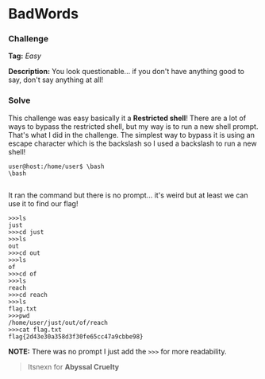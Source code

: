 # BadWords
### Challenge
**Tag:** _Easy_

**Description:**
You look questionable... if you don't have anything good to say, don't say anything at all!

### Solve
This challenge was easy basically it a **Restricted shell**!
There are a lot of ways to bypass the restricted shell, but my way is to run a new shell prompt.
That's what I did in the challenge.
The simplest way to bypass it is using an escape character which is the backslash so I used a backslash to run a new shell!
```
user@host:/home/user$ \bash
\bash


```
It ran the command but there is no prompt...
it's weird but at least we can use it to find our flag!

```
>>>ls
just
>>>cd just
>>>ls
out
>>>cd out
>>>ls
of
>>>cd of
>>>ls
reach
>>>cd reach
>>>ls
flag.txt
>>>pwd
/home/user/just/out/of/reach
>>>cat flag.txt
flag{2d43e30a358d3f30fe65cc47a9cbbe98}
```
**NOTE:** There was no prompt I just add the `>>>` for more readability.

> Itsnexn for **Abyssal Cruelty**
